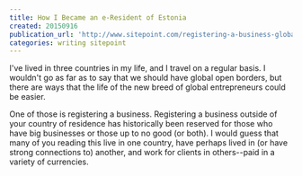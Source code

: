 ```yaml
---
title: How I Became an e-Resident of Estonia
created: 20150916
publication_url: 'http://www.sitepoint.com/registering-a-business-globally-with-estonias-e-residency/'
categories: writing sitepoint
---
```


I've lived in three countries in my life, and I travel on a regular basis. I wouldn't go as far as to say that we should have global open borders, but there are ways that the life of the new breed of global entrepreneurs could be easier.

One of those is registering a business. Registering a business outside of your country of residence has historically been reserved for those who have big businesses or those up to no good (or both). I would guess that many of you reading this live in one country, have perhaps lived in (or have strong connections to) another, and work for clients in others--paid in a variety of currencies.
